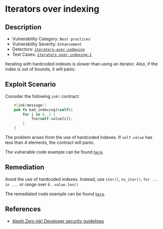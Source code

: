 # Iterators over indexing

## Description

- Vulnerability Category: `Best practices`
- Vulnerability Severity: `Enhancement`
- Detectors: [`iterators-over-indexing`](https://github.com/CoinFabrik/scout/tree/main/detectors/iterators-over-indexing)
- Test Cases: [`iterators-over-indexing-1`](https://github.com/CoinFabrik/scout/tree/main/test-cases/iterators-over-indexing/iterators-over-indexing-1)

Iterating with hardcoded indexes is slower than using an iterator. Also, if the index is out of bounds, it will panic.

## Exploit Scenario

Consider the following `ink!` contract:

```rust
    #[ink(message)]
    pub fn bad_indexing(&self){
        for i in 0..3 {
            foo(self.value[i]);
        }
    }
```

The problem arises from the use of hardcoded indexes. If `self.value` has less than 4 elements, the contract will panic.

The vulnerable code example can be found [`here`](https://github.com/CoinFabrik/scout/tree/main/test-cases/iterators-over-indexing/iterators-over-indexing-1/vulnerable-example).

## Remediation

Avoid the use of hardcoded indexes. Instead, use `iter()`, `to_iter()`, `for ... in ...` or range over `0..value.len()`

The remediated code example can be found [`here`](https://github.com/CoinFabrik/scout/tree/main/test-cases/iterators-over-indexing/iterators-over-indexing-1/remediated-example).

## References

- [Aleph Zero ink! Developer security guidelines](https://docs.alephzero.org/aleph-zero/security-course-by-kudelski-security/ink-developers-security-guideline#memory-management)
